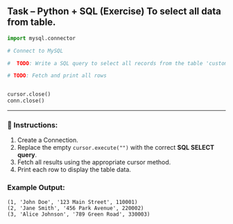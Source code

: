
## Task – Python + SQL (Exercise) To select all data from table.

```python
import mysql.connector

# Connect to MySQL

#  TODO: Write a SQL query to select all records from the table 'customers'

# TODO: Fetch and print all rows


cursor.close()
conn.close()
```

---

### 🎯 Instructions:

1. Create a Connection.
2. Replace the empty `cursor.execute("")` with the correct **SQL SELECT query**.
3. Fetch all results using the appropriate cursor method.
4. Print each row to display the table data.

### Example Output:

```
(1, 'John Doe', '123 Main Street', 110001)
(2, 'Jane Smith', '456 Park Avenue', 220002)
(3, 'Alice Johnson', '789 Green Road', 330003)
```
